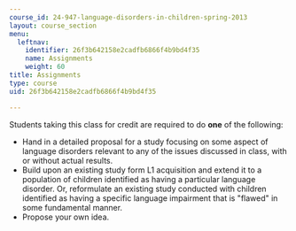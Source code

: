 ```yaml
---
course_id: 24-947-language-disorders-in-children-spring-2013
layout: course_section
menu:
  leftnav:
    identifier: 26f3b642158e2cadfb6866f4b9bd4f35
    name: Assignments
    weight: 60
title: Assignments
type: course
uid: 26f3b642158e2cadfb6866f4b9bd4f35

---
```


Students taking this class for credit are required to do **one** of the following:

*   Hand in a detailed proposal for a study focusing on some aspect of language disorders relevant to any of the issues discussed in class, with or without actual results.
*   Build upon an existing study form L1 acquisition and extend it to a population of children identified as having a particular language disorder. Or, reformulate an existing study conducted with children identified as having a specific language impairment that is "flawed" in some fundamental manner.
*   Propose your own idea.